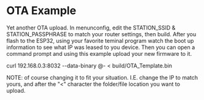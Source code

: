 # OTA Example


Yet another OTA upload. 
In menunconfig, edit the STATION_SSID & STATION_PASSPHRASE to match your router settings, then build. 
After you flash to the ESP32, using your favorite teminal program watch the boot up information to see what IP was leased
to you device. Then you can open a command prompt and using this example upload your new firmware to it.

curl 192.168.0.3:8032 --data-binary @- < build/OTA_Template.bin

NOTE: of course changing it to fit your situation. I.E. change the IP to match yours, and after the "<" character the folder/file location you want to upload. 






